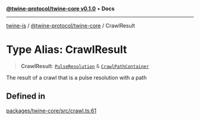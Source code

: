 [**@twine-protocol/twine-core v0.1.0**](../index.md) • **Docs**

***

[twine-js](../../../index.md) / [@twine-protocol/twine-core](../index.md) / CrawlResult

# Type Alias: CrawlResult

> **CrawlResult**: [`PulseResolution`](PulseResolution.md) & [`CrawlPathContainer`](CrawlPathContainer.md)

The result of a crawl that is a pulse resolution with a path

## Defined in

[packages/twine-core/src/crawl.ts:61](https://github.com/twine-protocol/twine-js/blob/3800995f9c83f4f5711bcf3062ea754a1e4448ce/packages/twine-core/src/crawl.ts#L61)
